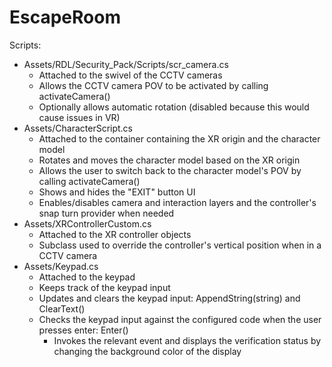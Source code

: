 # EscapeRoom

Scripts:
- Assets/RDL/Security_Pack/Scripts/scr_camera.cs
  - Attached to the swivel of the CCTV cameras
  - Allows the CCTV camera POV to be activated by calling activateCamera()
  - Optionally allows automatic rotation (disabled because this would cause issues in VR)
- Assets/CharacterScript.cs
  - Attached to the container containing the XR origin and the character model
  - Rotates and moves the character model based on the XR origin
  - Allows the user to switch back to the character model's POV by calling activateCamera()
  - Shows and hides the "EXIT" button UI
  - Enables/disables camera and interaction layers and the controller's snap turn provider when needed
- Assets/XRControllerCustom.cs
  - Attached to the XR controller objects
  - Subclass used to override the controller's vertical position when in a CCTV camera
- Assets/Keypad.cs
  - Attached to the keypad
  - Keeps track of the keypad input
  - Updates and clears the keypad input: AppendString(string) and ClearText()
  - Checks the keypad input against the configured code when the user presses enter: Enter()
    - Invokes the relevant event and displays the verification status by changing the background color of the display
